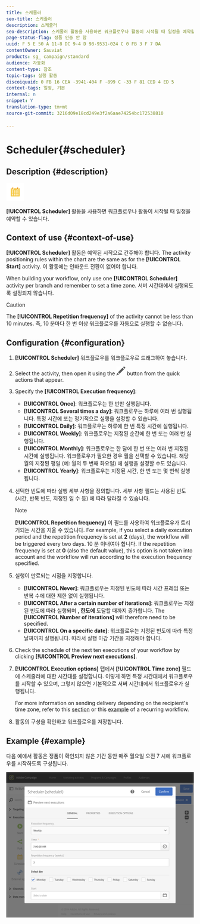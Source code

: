 ```yaml
---
title: 스케줄러
seo-title: 스케줄러
description: 스케줄러
seo-description: 스케줄러 활동을 사용하면 워크플로우나 활동이 시작될 때 일정을 예약할 수 있습니다.
page-status-flag: 정품 인증 안 함
uuid: F 5 E 50 A 11-8 DC 9-4 D 98-9531-024 C 0 FB 3 F 7 DA
contentOwner: Sauviat
products: sg_ campaign/standard
audience: 자동화
content-type: 참조
topic-tags: 실행 활동
discoiquuid: 0 FB 16 CEA -3941-404 F -899 C -33 F 81 CED 4 ED 5
context-tags: 일정, 기본
internal: n
snippet: Y
translation-type: tm+mt
source-git-commit: 3216d09e18cd249e3f2a6aae74254bc172538810

---
```



# Scheduler{#scheduler}

## Description {#description}

![](assets/scheduler.png)

**[!UICONTROL Scheduler]** 활동을 사용하면 워크플로우나 활동이 시작될 때 일정을 예약할 수 있습니다.

## Context of use {#context-of-use}

**[!UICONTROL Scheduler]** 활동은 예약된 시작으로 간주해야 합니다. The activity positioning rules within the chart are the same as for the **[!UICONTROL Start]** activity. 이 활동에는 인바운드 전환이 없어야 합니다.

When building your workflow, only use one **[!UICONTROL Scheduler]** activity per branch and remember to set a time zone. 서버 시간대에서 실행되도록 설정되지 않습니다.

>[!CAUTION]
>
>The **[!UICONTROL Repetition frequency]** of the activity cannot be less than 10 minutes. 즉, 10 분마다 한 번 이상 워크플로우를 자동으로 실행할 수 없습니다.

## Configuration {#configuration}

1. **[!UICONTROL Scheduler]** 워크플로우를 워크플로우로 드래그하여 놓습니다.
1. Select the activity, then open it using the ![](assets/edit_darkgrey-24px.png) button from the quick actions that appear.
1. Specify the **[!UICONTROL Execution frequency]**:

   * **[!UICONTROL Once]**: 워크플로우는 한 번만 실행됩니다.
   * **[!UICONTROL Several times a day]**: 워크플로우는 하루에 여러 번 실행됩니다. 특정 시간에 또는 정기적으로 실행을 설정할 수 있습니다.
   * **[!UICONTROL Daily]**: 워크플로우는 하루에 한 번 특정 시간에 실행됩니다.
   * **[!UICONTROL Weekly]**: 워크플로우는 지정된 순간에 한 번 또는 여러 번 실행됩니다.
   * **[!UICONTROL Monthly]**: 워크플로우는 한 달에 한 번 또는 여러 번 지정된 시간에 실행됩니다. 워크플로우가 필요한 경우 월을 선택할 수 있습니다. 해당 월의 지정된 평일 (예: 월의 두 번째 화요일) 에 실행을 설정할 수도 있습니다.
   * **[!UICONTROL Yearly]**: 워크플로우는 지정된 시간, 한 번 또는 몇 번씩 실행됩니다.

1. 선택한 빈도에 따라 실행 세부 사항을 정의합니다. 세부 사항 필드는 사용된 빈도 (시간, 반복 빈도, 지정된 일 수 등) 에 따라 달라질 수 있습니다.

   >[!NOTE]
   >
   >**[!UICONTROL Repetition frequency]** 이 필드를 사용하여 워크플로우가 트리거되는 시간을 지울 수 있습니다. For example, if you select a daily execution period and the repetition frequency is set at **2** (days), the workflow will be triggered every two days. 10 분 이내여야 합니다. If the repetition frequency is set at **0** (also the default value), this option is not taken into account and the workflow will run according to the execution frequency specified.

1. 실행이 만료되는 시점을 지정합니다.

   * **[!UICONTROL Never]**: 워크플로우는 지정된 빈도에 따라 시간 프레임 또는 반복 수에 대한 제한 없이 실행됩니다.
   * **[!UICONTROL After a certain number of iterations]**: 워크플로우는 지정된 빈도에 따라 실행되며 **, 한도에** 도달할 때까지 증가합니다. The **[!UICONTROL Number of iterations]** will therefore need to be specified.
   * **[!UICONTROL On a specific date]**: 워크플로우는 지정된 빈도에 따라 특정 날짜까지 실행됩니다. 따라서 실행 마감 기간을 지정해야 합니다.

1. Check the schedule of the next ten executions of your workflow by clicking **[!UICONTROL Preview next executions]**.

1. **[!UICONTROL Execution options]** 탭에서 **[!UICONTROL Time zone]** 필드에 스케줄러에 대한 시간대를 설정합니다. 이렇게 하면 특정 시간대에서 워크플로우를 시작할 수 있으며, 그렇지 않으면 기본적으로 서버 시간대에서 워크플로우가 실행됩니다.

   For more information on sending delivery depending on the recipient's time zone, refer to this [section](../../sending/using/sending-messages-at-the-recipient-s-time-zone.md) or this [example](../../automating/using/push-notification-delivery.md#sending-a-recurring-push-notification-with-a-workflow) of a recurring workflow.

1. 활동의 구성을 확인하고 워크플로우를 저장합니다.

## Example {#example}

다음 예에서 활동은 정품이 확인되지 않은 기간 동안 매주 월요일 오전 7 시에 워크플로우를 시작하도록 구성됩니다.

![](assets/wkf_scheduler_example.png)

